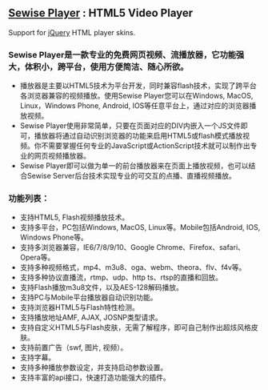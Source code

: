 ## [Sewise Player](http://player.sewise.com/) : HTML5 Video Player

Support for [jQuery](http://jquery.com/) HTML player skins.

### Sewise Player是一款专业的免费网页视频、流播放器，它功能强大，体积小，跨平台，使用方便简洁、随心所欲。
* 播放器是主要以HTML5技术为平台开发，同时兼容flash技术，实现了跨平台各浏览器兼容的视频播放。使用Sewise Player您可以在Windows, MacOS, Linux，Windows Phone, Android, IOS等任意平台上，通过对应的浏览器播放视频。
* Sewise Player使用非常简单，只要在页面对应的DIV内嵌入一个JS文件即可，播放器将通过自动识别浏览器的功能来启用HTML5或flash模式播放视频。你不需要掌握任何专业的JavaScript或ActionScript技术就可以制作出专业的网页视频播放器。
* Sewise Player即可以做为单一的前台播放器来在页面上播放视频，也可以结合Sewise Server后台技术实现专业的可交互的点播、直播视频播放。

### 功能列表：
* 支持HTML5, Flash视频播放技术。
* 支持多平台，PC包括Windows, MacOS, Linux等。Mobile包括Android, IOS, Windows Phone等。
* 支持多浏览器兼容，IE6/7/8/9/10、Google Chrome、Firefox、safari、Opera等。
* 支持多种视频格式，mp4、m3u8、oga、webm、theora、flv、f4v等。
* 支持多种协议直播流，rtmp、udp、http ts、rtsp的直播和回放。
* 支持Flash播放m3u8文件，以及AES-128解码播放。
* 支持PC与Mobile平台播放器自动识别功能。
* 支持浏览器HTML5与Flash特性检测。
* 支持播放地址AMF, AJAX, JOSNP类型请求。
* 支持自定义HTML5与Flash皮肤，无需了解程序，即可自己制作出超烗风格皮肤。
* 支持前置广告（swf, 图片, 视频）。
* 支持字幕。
* 支持多种播放参数设定，并支持启动参数设置。
* 支持丰富的api接口，快速打造功能强大的插件。